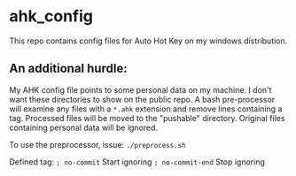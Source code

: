 # ahk_config

This repo contains config files for Auto Hot Key on my windows distribution.

## An additional hurdle:
My AHK config file points to some personal data on my machine. I don't want these directories to show on the public repo. A bash pre-processor will examine any files with a `*.ahk` extension and remove lines containing a tag. Processed files will be moved to the "pushable" directory. Original files containing personal data will be ignored.

To use the preprocessor, issue: `./preprocess.sh`

Defined tag:
`; no-commit`       Start ignoring
`; no-commit-end`   Stop ignoring
